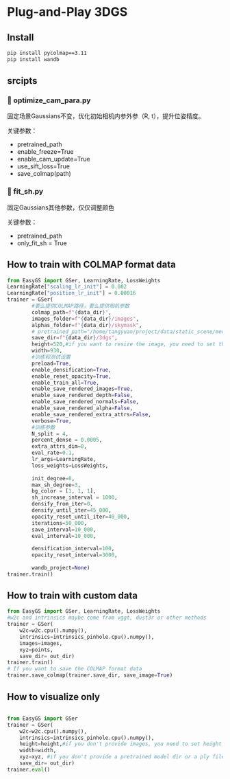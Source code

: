 # Plug-and-Play 3DGS
## Install
```bash
pip install pycolmap==3.11
pip install wandb
```

## srcipts
### 🎯 optimize_cam_para.py
固定场景Gaussians不变，优化初始相机内参外参（R, t），提升位姿精度。

关键参数：
- pretrained_path
- enable_freeze=True
- enable_cam_update=True
- use_sift_loss=True
- save_colmap(path)

### 🎯 fit_sh.py
固定Gaussians其他参数，仅仅调整颜色

关键参数：
- pretrained_path
- only_fit_sh = True


## How to train with COLMAP format data
``` python
from EasyGS import GSer, LearningRate, LossWeights
LearningRate["scaling_lr_init"] = 0.002
LearningRate["position_lr_init"] = 0.00016
trainer = GSer(
        #要么提供COLMAP路径，要么提供相机参数
        colmap_path=f"{data_dir}",
        images_folder=f"{data_dir}/images",
        alphas_folder=f"{data_dir}/skymask",
        # pretrained_path="/home/tangyuan/project/data/static_scene/merged.ply",#pretrained model path, if you want to use a pretrained model, set this. pretrained_path can also be ply file
        save_dir=f"{data_dir}/3dgs",
        height=520,#if you want to resize the image, you need to set this
        width=930,
        #训练和测试设置
        preload=True,
        enable_densification=True,
        enable_reset_opacity=True,
        enable_train_all=True,
        enable_save_rendered_images=True,
        enable_save_rendered_depth=False,
        enable_save_rendered_normals=False,
        enable_save_rendered_alpha=False,
        enable_save_rendered_extra_attrs=False,
        verbose=True,
        #训练参数
        N_split = 4,
        percent_dense = 0.0005,
        extra_attrs_dim=0,
        eval_rate=0.1,
        lr_args=LearningRate,
        loss_weights=LossWeights,
       
        init_degree=0,
        max_sh_degree=3,
        bg_color = [1, 1, 1],
        sh_increase_interval = 1000,
        densify_from_iter=0,
        densify_until_iter=45_000,
        opacity_reset_until_iter=40_000,
        iterations=50_000,
        save_interval=10_000,
        eval_interval=10_000,
        
        densification_interval=100,
        opacity_reset_interval=3000,
        
        wandb_project=None)
trainer.train()
```
## How to train with custom data
```python
from EasyGS import GSer, LearningRate, LossWeights
#w2c and intrinsics maybe come from vggt, dust3r or other methods
trainer = GSer(
    w2c=w2c.cpu().numpy(),
    intrinsics=intrinsics_pinhole.cpu().numpy(),
    images=images,
    xyz=points, 
    save_dir= out_dir) 
trainer.train()
# If you want to save the COLMAP format data
trainer.save_colmap(trainer.save_dir, save_image=True)
```
## How to visualize only
```python

from EasyGS import GSer
trainer = GSer(
    w2c=w2c.cpu().numpy(),
    intrinsics=intrinsics_pinhole.cpu().numpy(),
    height=height,#if you don't provide images, you need to set height and width corrosponding to the intrinsics
    width=width,
    xyz=xyz, #if you don't provide a pretrained model dir or a ply file, you need to provide xyz
    save_dir= out_dir) 
trainer.eval()
```